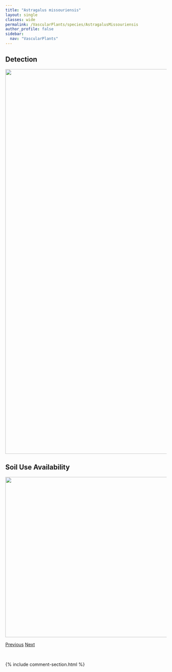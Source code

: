 ```yaml
---
title: "Astragalus missouriensis"
layout: single
classes: wide
permalink: /VascularPlants/species/AstragalusMissouriensis
author_profile: false
sidebar:
  nav: "VascularPlants"
---
```


<h2>Detection</h2>

<a href="https://drive.google.com/uc?export=view&id=1XminsMB6d8tsnmx-YtV0U9zd_PGq5fef">
<img src="https://drive.google.com/uc?export=view&id=1XminsMB6d8tsnmx-YtV0U9zd_PGq5fef" height = "1200" width = "800">
</a>


<h2>Soil Use Availability</h2>

<a href="https://drive.google.com/uc?export=view&id=1v0TtoHMyNAdL1t_Y2OldFRwwNvB4w-c2">
<img src="https://drive.google.com/uc?export=view&id=1v0TtoHMyNAdL1t_Y2OldFRwwNvB4w-c2" height = "500" width = "1000">
</a>


<a href="/DevelopmentWebsite/VascularPlants/species/AstragalusLotiflorus" class="pagination--pager" title="Astragalus lotiflorus">Previous</a> <a href="/DevelopmentWebsite/VascularPlants/species/AstragalusPectinatus" class="pagination--pager" title="Astragalus pectinatus">Next</a>

<p>&nbsp;</p>

{% include comment-section.html %}
